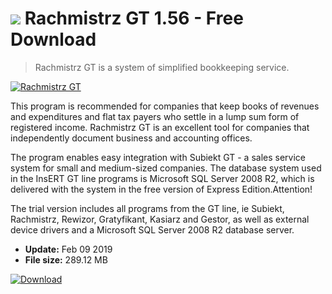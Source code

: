 # ![](https://cdn.softexe.net/static/icon/win.gif) Rachmistrz GT 1.56 - Free Download

> Rachmistrz GT is a system of simplified bookkeeping service.

[![Rachmistrz GT](https://gallery.dpcdn.pl/imgc/Tools/1268/g_-_420x350_1.5_-_x20101220121118_00.png)](https://softexe.net/win/business/finance/rachmistrz-gt:apbd.html)

This program is recommended for companies that keep books of revenues and expenditures and flat tax payers who settle in a lump sum form of registered income. Rachmistrz GT is an excellent tool for companies that independently document business and accounting offices.
 
 The program enables easy integration with Subiekt GT - a sales service system for small and medium-sized companies. The database system used in the InsERT GT line programs is Microsoft SQL Server 2008 R2, which is delivered with the system in the free version of Express Edition.Attention!
 
 The trial version includes all programs from the GT line, ie Subiekt, Rachmistrz, Rewizor, Gratyfikant, Kasiarz and Gestor, as well as external device drivers and a Microsoft SQL Server 2008 R2 database server.


- **Update:** Feb 09 2019
- **File size:** 289.12 MB

[![Download](https://cdn.softexe.net/static/img/download.png)](https://softexe.net/win/business/finance/rachmistrz-gt:apbd.html)

